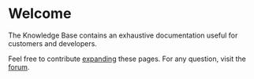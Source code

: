 # Welcome
The Knowledge Base contains an exhaustive documentation useful for customers and
developers.

Feel free to contribute [expanding](https://github.com/AMWRNET/aimware-web-kb)
these pages. For any question, visit the [forum](https://aimware.net/forum).
